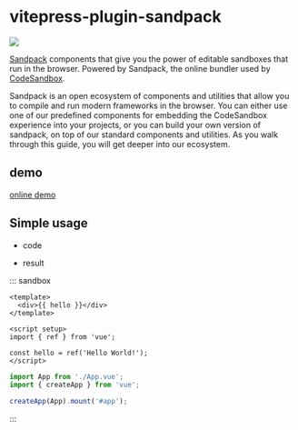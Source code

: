# vitepress-plugin-sandpack

![](https://sandpack.codesandbox.io/docs/assets/images/opening-2e8585410990e9207819b91c4e9451b8.jpg)

<a href="https://www.npmjs.com/package/sandpack-vue3" target="_blank">Sandpack</a> components that give you the power of editable sandboxes that run in the browser. Powered by Sandpack, the online bundler used by <a href="https://codesandbox.io/" target="_blank">CodeSandbox</a>.

Sandpack is an open ecosystem of components and utilities that allow you to compile and run modern frameworks in the browser. You can either use one of our predefined components for embedding the CodeSandbox experience into your projects, or you can build your own version of sandpack, on top of our standard components and utilities. As you walk through this guide, you will get deeper into our ecosystem.

## demo

<a href="https://stackblitz.com/edit/vitejs-vite-79ocfq" target="_blank">online demo</a>

## Simple usage

- code

<script setup>
import SourceCode from '../codes/Intro.vue'
</script>

<SourceCode />

- result

::: sandbox
```vue /src/App.vue [active]
<template>
  <div>{{ hello }}</div>
</template>

<script setup>
import { ref } from 'vue';

const hello = ref('Hello World!');
</script>
```

```js /src/main.js
import App from './App.vue';
import { createApp } from 'vue';

createApp(App).mount('#app');
```
:::

